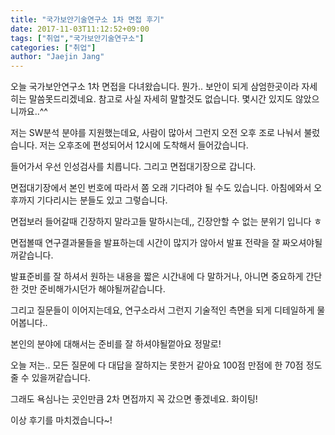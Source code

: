 ```yaml
---
title: "국가보안기술연구소 1차 면접 후기"
date: 2017-11-03T11:12:52+09:00
tags: ["취업","국가보안기술연구소"]
categories: ["취업"]
author: "Jaejin Jang"
---
```


오늘 국가보안연구소 1차 면접을 다녀왔습니다. 뭔가.. 보안이 되게 삼엄한곳이라 자세히는 말씀못드리겠네요. 참고로 사실 자세히 말할것도 없습니다. 몇시간 있지도 않았으니까요..^^ 

저는 SW분석 분야를 지원했는데요, 사람이 많아서 그런지 오전 오후 조로 나눠서 불렀습니다. 저는 오후조에 편성되어서 12시에 도착해서 들어갔습니다.

들어가서 우선 인성검사를 치릅니다. 그리고 면접대기장으로 갑니다.

면접대기장에서 본인 번호에 따라서 쫌 오래 기다려야 될 수도 있습니다. 아침에와서 오후까지 기다리시는 분들도 있고 그렇습니다.

면접보러 들어갈때 긴장하지 말라고들 말하시는데,, 긴장안할 수 없는 분위기 입니다 ㅎ

면접볼때 연구결과물들을 발표하는데 시간이 많지가 않아서 발표 전략을 잘 짜오셔야될꺼같습니다.

발표준비를 잘 하셔서 원하는 내용을 짧은 시간내에 다 말하거나, 아니면 중요하게 간단한 것만 준비해가시던가 해야될꺼같습니다.

그리고 질문들이 이어지는데요, 연구소라서 그런지 기술적인 측면을 되게 디테일하게 물어봅니다.. 

본인의 분야에 대해서는 준비를 잘 하셔야될껕아요 정말로!

오늘 저는.. 모든 질문에 다 대답을 잘하지는 못한거 같아요 100점 만점에 한 70점 정도 줄 수 있을꺼같습니다.

그래도 욕심나는 곳인만큼 2차 면접까지 꼭 갔으면 좋겠네요. 화이팅!

이상 후기를 마치겠습니다~!